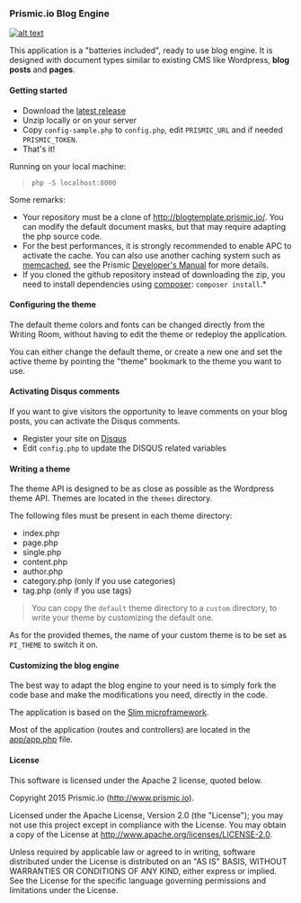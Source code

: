 ### Prismic.io Blog Engine
[![alt text](https://travis-ci.org/prismicio/blogtemplate.png?branch=master "Travis build")](https://travis-ci.org/prismicio/blogtemplate)


This application is a "batteries included", ready to use blog engine. It is designed with document types
similar to existing CMS like Wordpress, **blog posts** and **pages**.

#### Getting started

* Download the [latest release](https://github.com/prismicio/blogtemplate/releases)
* Unzip locally or on your server
* Copy `config-sample.php` to `config.php`, edit `PRISMIC_URL` and if needed `PRISMIC_TOKEN`.
* That's it!

Running on your local machine:

> `php -S localhost:8000`

Some remarks:

* Your repository must be a clone of http://blogtemplate.prismic.io/. You can modify the default document masks, but that may require adapting the php source code.
* For the best performances, it is strongly recommended to enable APC to activate the cache. You can also use another caching system such as [memcached](http://memcached.org/), see the Prismic [Developer's Manual](https://developers.prismic.io/documentation/VBgeDDYAADMAz2Rw/developers-manual#cache) for more details.
* If you cloned the github repository instead of downloading the zip, you need to install dependencies using [composer](https://getcomposer.org/): `composer install`.*

#### Configuring the theme

The default theme colors and fonts can be changed directly from the Writing Room, without having to edit the theme or redeploy the application.

You can either change the default theme, or create a new one and set the active theme by pointing the "theme" bookmark to the theme you want to use.

#### Activating Disqus comments

If you want to give visitors the opportunity to leave comments on your blog posts, you can activate the Disqus comments.

* Register your site on [Disqus](https://disqus.com/admin/create/)
* Edit `config.php` to update the DISQUS related variables

#### Writing a theme

The theme API is designed to be as close as possible as the Wordpress theme API. Themes are located in the `themes` directory.

The following files must be present in each theme directory:

* index.php
* page.php
* single.php
* content.php
* author.php
* category.php (only if you use categories)
* tag.php (only if you use tags)

> You can copy the `default` theme directory to a `custom` directory, to write your theme by customizing the default one.

As for the provided themes, the name of your custom theme is to be set as `PI_THEME` to switch it on.

#### Customizing the blog engine

The best way to adapt the blog engine to your need is to simply fork the code base and make the modifications
you need, directly in the code.

The application is based on the [Slim microframework](http://www.slimframework.com/).

Most of the application (routes and controllers) are located in the [app/app.php](https://github.com/prismicio/blogtemplate/blob/master/app/app.php) file.

#### License

This software is licensed under the Apache 2 license, quoted below.

Copyright 2015 Prismic.io (http://www.prismic.io).

Licensed under the Apache License, Version 2.0 (the "License"); you may not use this project except in compliance with the License. You may obtain a copy of the License at http://www.apache.org/licenses/LICENSE-2.0.

Unless required by applicable law or agreed to in writing, software distributed under the License is distributed on an "AS IS" BASIS, WITHOUT WARRANTIES OR CONDITIONS OF ANY KIND, either express or implied. See the License for the specific language governing permissions and limitations under the License.
